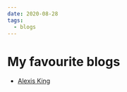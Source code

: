 ```yaml
---
date: 2020-08-28
tags: 
  - blogs
---
```


# My favourite blogs

- [Alexis King](https://lexi-lambda.github.io/)
